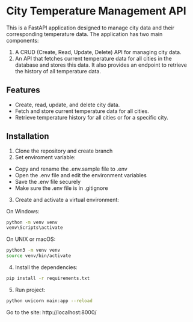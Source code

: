 # City Temperature Management API

This is a FastAPI application designed to manage city data and their corresponding temperature data. The application has two main components:

1. A CRUD (Create, Read, Update, Delete) API for managing city data.
2. An API that fetches current temperature data for all cities in the database and stores this data. It also provides an endpoint to retrieve the history of all temperature data.

## Features

- Create, read, update, and delete city data.
- Fetch and store current temperature data for all cities.
- Retrieve temperature history for all cities or for a specific city.

## Installation

1. Clone the repository and create branch
2. Set enviroment variable:
- Copy and rename the .env.sample file to .env
- Open the .env file and edit the environment variables
- Save the .env file securely
- Make sure the .env file is in .gitignore


3. Create and activate a virtual environment:
   
On Windows:
```sh
python -m venv venv 
venv\Scripts\activate
```
On UNIX or macOS:
```sh
python3 -m venv venv 
source venv/bin/activate
```

4. Install the dependencies:
```sh
pip install -r requirements.txt
```
5. Run project:
```sh
python uvicorn main:app --reload
```

Go to the site: http://localhost:8000/
